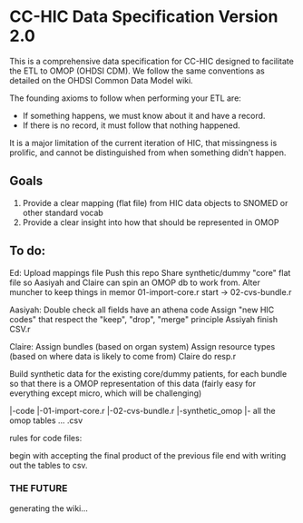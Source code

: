 # CC-HIC Data Specification Version 2.0

This is a comprehensive data specification for CC-HIC designed to facilitate the ETL to OMOP (OHDSI CDM). We follow the same conventions as detailed on the OHDSI Common Data Model wiki.

The founding axioms to follow when performing your ETL are:
- If something happens, we must know about it and have a record.
- If there is no record, it must follow that nothing happened.

It is a major limitation of the current iteration of HIC, that missingness is prolific, and cannot be distinguished from when something didn't happen.

## Goals

1. Provide a clear mapping (flat file) from HIC data objects to SNOMED or other standard vocab
2. Provide a clear insight into how that should be represented in OMOP

## To do:

Ed:
Upload mappings file
Push this repo
Share synthetic/dummy "core" flat file so Aasiyah and Claire can spin an OMOP db to work from.
Alter muncher to keep things in memor
01-import-core.r
start -> 02-cvs-bundle.r

Aasiyah:
Double check all fields have an athena code
Assign "new HIC codes" that respect the "keep", "drop", "merge" principle
Assiyah finish CSV.r

Claire:
Assign bundles (based on organ system)
Assign resource types (based on where data is likely to come from)
Claire do resp.r

Build synthetic data for the existing core/dummy patients, for each bundle so that there is a OMOP representation of this data (fairly easy for everything except micro, which will be challenging)

|-code
  |-01-import-core.r
  |-02-cvs-bundle.r
|-synthetic_omop
  |- all the omop tables ... .csv

rules for code files:

begin with accepting the final product of the previous file
end with writing out the tables to csv.

### THE FUTURE

generating the wiki...


